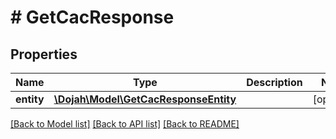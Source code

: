 # # GetCacResponse

## Properties

Name | Type | Description | Notes
------------ | ------------- | ------------- | -------------
**entity** | [**\Dojah\Model\GetCacResponseEntity**](GetCacResponseEntity.md) |  | [optional]

[[Back to Model list]](../../README.md#models) [[Back to API list]](../../README.md#endpoints) [[Back to README]](../../README.md)

